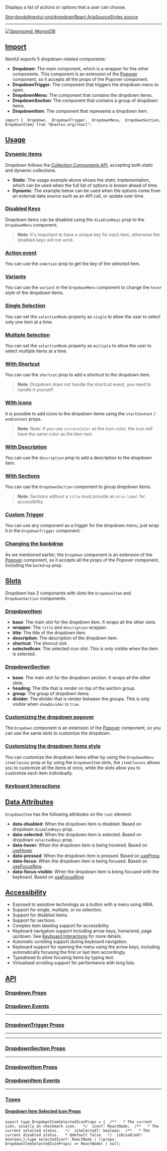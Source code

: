 Displays a list of actions or options that a user can choose.

[Storybook](https://storybook.nextui.org/?path=/story/components-dropdown)[@nextui-org/dropdown](https://www.npmjs.com/package/@nextui-org/dropdown)[React Aria](https://react-spectrum.adobe.com/react-aria/useMenu.html)[Source](https://github.com/nextui-org/nextui/tree/feat/v2/packages/components/dropdown)[Styles source](https://github.com/nextui-org/nextui/tree/feat/v2/packages/core/theme/src/components/dropdown.ts)

___

[![Sponsored: MongoDB](https://media.ethicalads.io/media/images/2022/08/EA-2_240x180.png)](https://server.ethicalads.io/proxy/click/5096/f4edfdc6-113d-4991-9c21-569f801c8b75/)

## [Import](https://nextui.org/docs/components/dropdown#import)

NextUI exports 5 dropdown-related components:

-   **Dropdown**: The main component, which is a wrapper for the other components. This component is an extension of the [Popover](https://nextui.org/docs/components/popover) component, so it accepts all the props of the Popover component.
-   **DropdownTrigger**: The component that triggers the dropdown menu to open.
-   **DropdownMenu**: The component that contains the dropdown items.
-   **DropdownSection**: The component that contains a group of dropdown items.
-   **DropdownItem**: The component that represents a dropdown item.

```
import {  Dropdown,  DropdownTrigger,  DropdownMenu,  DropdownSection,  DropdownItem} from "@nextui-org/react";
```

## [Usage](https://nextui.org/docs/components/dropdown#usage)

### [Dynamic items](https://nextui.org/docs/components/dropdown#dynamic-items)

Dropdown follows the [Collection Components API](https://react-spectrum.adobe.com/react-stately/collections.html), accepting both static and dynamic collections.

-   **Static**: The usage example above shows the static implementation, which can be used when the full list of options is known ahead of time.
-   **Dynamic**: The example below can be used when the options come from an external data source such as an API call, or update over time.

### [Disabled Keys](https://nextui.org/docs/components/dropdown#disabled-keys)

Dropdown items can be disabled using the `disabledKeys` prop to the `DropdownMenu` component.

> **Note**: It's important to have a unique key for each item, otherwise the disabled keys will not work.

### [Action event](https://nextui.org/docs/components/dropdown#action-event)

You can use the `onAction` prop to get the key of the selected item.

### [Variants](https://nextui.org/docs/components/dropdown#variants)

You can use the `variant` in the `DropdownMenu` component to change the `hover` style of the dropdown items.

### [Single Selection](https://nextui.org/docs/components/dropdown#single-selection)

You can set the `selectionMode` property as `single` to allow the user to select only one item at a time.

### [Multiple Selection](https://nextui.org/docs/components/dropdown#multiple-selection)

You can set the `selectionMode` property as `multiple` to allow the user to select multiple items at a time.

### [With Shortcut](https://nextui.org/docs/components/dropdown#with-shortcut)

You can use the `shortcut` prop to add a shortcut to the dropdown item.

> **Note**: Dropdown does not handle the shortcut event, you need to handle it yourself.

### [With Icons](https://nextui.org/docs/components/dropdown#with-icons)

It is possible to add icons to the dropdown items using the `startContent` / `endContent` props.

> **Note**: Note: If you use `currentColor` as the icon color, the icon will have the same color as the item text.

### [With Description](https://nextui.org/docs/components/dropdown#with-description)

You can use the `description` prop to add a description to the dropdown item.

### [With Sections](https://nextui.org/docs/components/dropdown#with-sections)

You can use the `DropdownSection` component to group dropdown items.

> **Note**: Sections without a `title` must provide an `aria-label` for accessibility.

### [Custom Trigger](https://nextui.org/docs/components/dropdown#custom-trigger)

You can use any component as a trigger for the dropdown menu, just wrap it in the `DropdownTrigger` component.

### [Changing the backdrop](https://nextui.org/docs/components/dropdown#changing-the-backdrop)

As we mentioned earlier, the `Dropdown` component is an extension of the [Popover](https://nextui.org/docs/components/popover) component, so it accepts all the props of the Popover component, including the `backdrop` prop.

## [Slots](https://nextui.org/docs/components/dropdown#slots)

Dropdown has 2 components with slots the `DropdownItem` and `DropdownSection` components.

### [DropdownItem](https://nextui.org/docs/components/dropdown#dropdownitem)

-   **base**: The main slot for the dropdown item. It wraps all the other slots.
-   **wrapper**: The `title` and `description` wrapper.
-   **title**: The title of the dropdown item.
-   **description**: The description of the dropdown item.
-   **shortcut**: The shorcut slot.
-   **selectedIcon**: The selected icon slot. This is only visible when the item is selected.

### [DropdownSection](https://nextui.org/docs/components/dropdown#dropdownsection)

-   **base**: The main slot for the dropdown section. It wraps all the other slots.
-   **heading**: The title that is render on top of the section group.
-   **group**: The group of dropdown items.
-   **divider**: The divider that is render between the groups. This is only visible when `showDivider` is `true`.

### [Customizing the dropdown popover](https://nextui.org/docs/components/dropdown#customizing-the-dropdown-popover)

The `Dropdown` component is an extension of the [Popover](https://nextui.org/docs/components/popover) component, so you can use the same slots to customize the dropdown.

### [Customizing the dropdown items style](https://nextui.org/docs/components/dropdown#customizing-the-dropdown-items-style)

You can customize the dropdown items either by using the `DropdownMenu` `itemClasses` prop or by using the `DropdownItem` slots, the `itemClasses` allows you to customize all the items at once, while the slots allow you to customize each item individually.

### [Keyboard Interactions](https://nextui.org/docs/components/dropdown#keyboard-interactions)

## [Data Attributes](https://nextui.org/docs/components/dropdown#data-attributes)

`DropdownItem` has the following attributes on the `root` element:

-   **data-disabled**: When the dropdown item is disabled. Based on dropdown `disabledKeys` prop.
-   **data-selected**: When the dropdown item is selected. Based on dropdown `selectedKeys` prop.
-   **data-hover**: When the dropdown item is being hovered. Based on [useHover](https://react-spectrum.adobe.com/react-aria/useHover.html)
-   **data-pressed**: When the dropdown item is pressed. Based on [usePress](https://react-spectrum.adobe.com/react-aria/usePress.html)
-   **data-focus**: When the dropdown item is being focused. Based on [useFocusRing](https://react-spectrum.adobe.com/react-aria/useFocusRing.html).
-   **data-focus-visible**: When the dropdown item is being focused with the keyboard. Based on [useFocusRing](https://react-spectrum.adobe.com/react-aria/useFocusRing.html).

## [Accessibility](https://nextui.org/docs/components/dropdown#accessibility)

-   Exposed to assistive technology as a button with a menu using ARIA.
-   Support for single, multiple, or no selection.
-   Support for disabled items.
-   Support for sections.
-   Complex item labeling support for accessibility.
-   Keyboard navigation support including arrow keys, home/end, page up/down. See [Keyboard Interactions](https://nextui.org/docs/components/dropdown#keyboard-interactions) for more details.
-   Automatic scrolling support during keyboard navigation.
-   Keyboard support for opening the menu using the arrow keys, including automatically focusing the first or last item accordingly.
-   Typeahead to allow focusing items by typing text.
-   Virtualized scrolling support for performance with long lists.

## [API](https://nextui.org/docs/components/dropdown#api)

### [Dropdown Props](https://nextui.org/docs/components/dropdown#dropdown-props)

### [Dropdown Events](https://nextui.org/docs/components/dropdown#dropdown-events)

___

### [DropdownTrigger Props](https://nextui.org/docs/components/dropdown#dropdowntrigger-props)

___

___

### [DropdownSection Props](https://nextui.org/docs/components/dropdown#dropdownsection-props)

___

### [DropdownItem Props](https://nextui.org/docs/components/dropdown#dropdownitem-props)

### [DropdownItem Events](https://nextui.org/docs/components/dropdown#dropdownitem-events)

___

### [Types](https://nextui.org/docs/components/dropdown#types)

#### [Dropdown Item Selected Icon Props](https://nextui.org/docs/components/dropdown#dropdown-item-selected-icon-props)

```
export type DropdownItemSelectedIconProps = {  /**   * The current icon, usually an checkmark icon.   */  icon?: ReactNode;  /**   * The current selected status.   */  isSelected?: boolean;  /**   * The current disabled status.   * @default false   */  isDisabled?: boolean;};type selectedIcon?: ReactNode | ((props: DropdownItemSelectedIconProps) => ReactNode) | null;
```